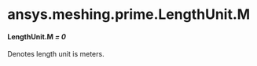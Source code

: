 <a id="ansys-meshing-prime-lengthunit-m"></a>

# ansys.meshing.prime.LengthUnit.M

<a id="ansys.meshing.prime.LengthUnit.M"></a>

#### LengthUnit.M *= 0*

Denotes length unit is meters.

<!-- !! processed by numpydoc !! -->

